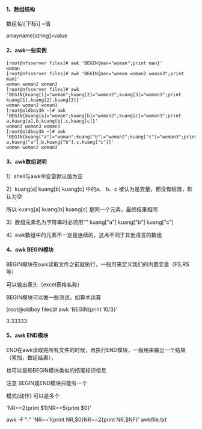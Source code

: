 #### 1、数组结构

数组名\\[下标\\] =值

arrayname\[string\]=value

#### 2、awk一些实例

```
[root@nfsserver files]# awk 'BEGIN{man="woman";print man}'
woman
[root@nfsserver files]# awk 'BEGIN{man="woman woman2 woman3";print man}'
woman woman2 woman3
[root@nfsserver files]# awk 'BEGIN{kuang[1]="woman";kuang[2]="woman2";kuang[3]="woman3";print kuang[1],kuang[2],kuang[3]}'
woman woman2 woman3
[root@oldboy36 ~]# awk 'BEGIN{kuang[a]="woman";kuang[b]="woman2";kuang[c]="woman3";print a,kuang[a],b,kuang[b],c,kuang[c]}'
woman3 woman3 woman3
[root@oldboy36 ~]# awk 'BEGIN{kuang["a"]="woman";kuang["b"]="woman2";kuang["c"]="woman3";print a,kuang["a"],b,kuang["b"],c,kuang["c"]}'
woman woman2 woman3
```

#### 3、awk数组说明

1）shell与awk中变量默认值为空

2）kuang\[a\] kuang\[b\] kuang\[c\] 中的a、 b、c 被认为是变量，都没有赋值，默认为空

所以 kuang\[a\] kuang\[b\] kuang\[c\] 是同一个元素，最终结果相同

3）数组元素名为字符串时必须用"" kuang\["a"\] kuang\["b"\] kuang\["c"\]

4）awk数组中的元素不一定是连续的，这点不同于其他语言的数组

#### 4、awk BEGIN模块

BEGIN模块在awk读取文件之前就执行，一般用来定义我们的内置变量（FS,RS等）

可以输出表头（excel表格名称）

BEGIN模块可以做一些测试，如算术运算

\[root@oldboy files\]\# awk 'BEGIN{print 10/3}'

3.33333

#### 5、awk END模块

END在awk读取完所有文件的时候，再执行END模块，一般用来输出一个结果（累加，数组结果），

也可以是和BEGIN模块类似的结尾标识信息

注意 BEGIN或END模块只能有一个

模式{动作} 可以是多个

'NR==2{print $1}NR==5{print $0}'

awk -F ":" 'NR==1{print NR,$0}NR==2{print NR,$NF}' awkfile.txt

